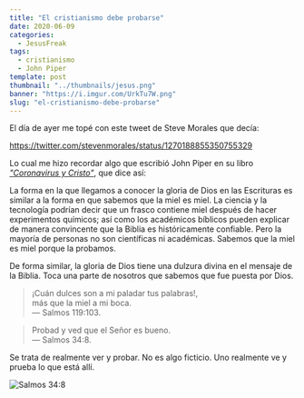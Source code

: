 ```yaml
---
title: "El cristianismo debe probarse"
date: 2020-06-09
categories:
  - JesusFreak
tags:
  - cristianismo
  - John Piper
template: post
thumbnail: "../thumbnails/jesus.png"
banner: "https://i.imgur.com/UrkTu7W.png"
slug: "el-cristianismo-debe-probarse"
---
```


El día de ayer me topé con este tweet de Steve Morales que decía:

https://twitter.com/stevenmorales/status/1270188855350755329

Lo cual me hizo recordar algo que escribió John Piper en su libro [_"Coronavirus y Cristo"_](https://poiema.co/pages/coronavirus), que dice así:

La forma en la que llegamos a conocer la gloria de Dios en las Escrituras es similar a la forma en que sabemos que la miel es miel. La ciencia y la tecnología podrían decir que un frasco contiene miel después de hacer experimentos químicos; así como los académicos bíblicos pueden explicar de manera convincente que la Biblia es históricamente confiable. Pero la mayoría de personas no son científicas ni académicas. Sabemos que la miel es miel porque la probamos.

De forma similar, la gloria de Dios tiene una dulzura divina en el mensaje de la Biblia. Toca una parte de nosotros que sabemos que fue puesta por Dios.

> ¡Cuán dulces son a mi paladar tus palabras!,<br>
> más que la miel a mi boca.<br>
> — Salmos 119:103.

> Probad y ved que el Señor es bueno.<br>
> — Salmos 34:8.

Se trata de realmente ver y probar. No es algo ficticio. Uno realmente ve y prueba lo que está allí.

![Salmos 34:8](https://i.imgur.com/UrkTu7W.png)
